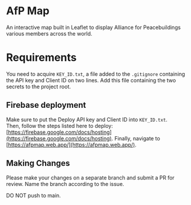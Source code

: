 # AfP Map
An interactive map built in Leaflet to display Alliance for Peacebuildings various members across the world.

# Requirements
You need to acquire `KEY_ID.txt`, a file added to the `.gitignore` containing the API key and Client ID on two lines. Add this file containing the two secrets to the project root. 

## Firebase deployment
Make sure to put the Deploy API key and Client ID into `KEY_ID.txt`.      
Then, follow the steps listed here to deploy: [https://firebase.google.com/docs/hosting](https://firebase.google.com/docs/hosting).
Finally, navigate to [https://afpmap.web.app/](https://afpmap.web.app/).

## Making Changes
Please make your changes on a separate branch and submit a PR for review.  Name the branch according to the issue.

DO NOT push to main.
